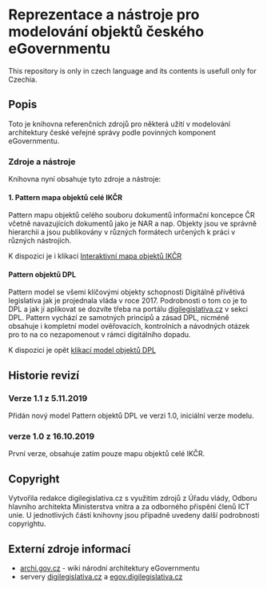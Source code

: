 # Reprezentace a nástroje pro modelování objektů českého eGovernmentu
This repository is only in czech language and its contents is usefull only for Czechia.
## Popis


Toto je knihovna referenčních zdrojů pro některá užití v modelování architektury české veřejné správy podle povinných komponent eGovernmentu. 

### Zdroje a nástroje 

Knihovna nyní obsahuje tyto zdroje a nástroje:  

#### 1. Pattern mapa objektů celé IKČR

Pattern mapu objektů celého souboru dokumentů informační koncepce  ČR včetně navazujících dokumentů jako je NAR a nap. Objekty jsou ve správně hierarchii a jsou publikovány v různých formátech určených k práci v různých nástrojích.

K dispozici je i klikací [Interaktivní mapa objektů IKČR](https://my.mindnode.com/G9zMHTSEiYpnLM3mA6oyyqupsUhQzQs2sBwsvoPQ) 

#### Pattern objektů DPL

Pattern model se všemi klíčovými objekty schopnosti Digitálně přívětivá legislativa jak je projednala vláda v roce 2017. Podrobnosti o tom co je to DPL a jak jí aplikovat se dozvíte třeba na portálu [digilegislativa.cz](http://www.digilegislativa.cz) v sekci DPL. Pattern vychází ze samotných principů a zásad DPL, nicméně obsahuje i kompletní model ověřovacích, kontrolních a návodných otázek pro to na co nezapomenout v rámci digitálního dopadu.

K dispozici je opět [klikací model objektů DPL](https://my.mindnode.com/5cxw7GT9jXx7kU8d7SACLCQm2CxRGRjv3dcHiqyi)

## Historie revizí

### Verze 1.1 z 5.11.2019

Přidán nový model Pattern objektů DPL ve verzi 1.0, iniciální verze modelu.


### verze 1.0 z 16.10.2019

První verze, obsahuje zatím pouze mapu objektů celé IKČR.

## Copyright 

Vytvořila redakce digilegislativa.cz s využitím zdrojů z Úřadu vlády, Odboru hlavního architekta Ministerstva vnitra a za odborného přispění členů ICT unie. U jednotlivých částí knihovny jsou případně uvedeny další podrobnosti copyrightu. 

## Externí zdroje informací 

* [archi.gov.cz](HTTP://archi.gov.cz) - wiki národní architektury eGovernmentu 
* servery [digilegislativa.cz](HTTP://www.digilegislativa.cz) a [egov.digilegislativa.cz](HTTP://egov.digilegislativa.cz) 